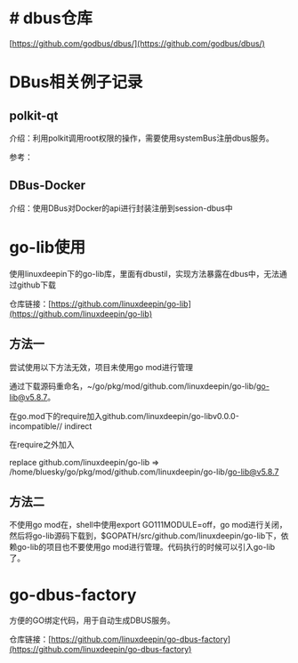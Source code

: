 # # dbus仓库

[https://github.com/godbus/dbus/](https://github.com/godbus/dbus/)

# DBus相关例子记录

## polkit-qt

介绍：利用polkit调用root权限的操作，需要使用systemBus注册dbus服务。

参考：

## DBus-Docker

介绍：使用DBus对Docker的api进行封装注册到session-dbus中

# go-lib使用

使用linuxdeepin下的go-lib库，里面有dbustil，实现方法暴露在dbus中，无法通过github下载

仓库链接：[https://github.com/linuxdeepin/go-lib](https://github.com/linuxdeepin/go-lib)

## 方法一

尝试使用以下方法无效，项目未使用go mod进行管理

通过下载源码重命名，~/go/pkg/mod/github.com/linuxdeepin/go-lib/go-lib@v5.8.7。

在go.mod下的require加入github.com/linuxdeepin/go-libv0.0.0-incompatible// indirect

在require之外加入

replace github.com/linuxdeepin/go-lib => /home/bluesky/go/pkg/mod/github.com/linuxdeepin/go-lib/go-lib@v5.8.7

## 方法二

不使用go mod在，shell中使用export GO111MODULE=off，go mod进行关闭，然后将go-lib源码下载到，$GOPATH/src/github.com/linuxdeepin/go-lib下，依赖go-lib的项目也不要使用go mod进行管理。代码执行的时候可以引入go-lib了。

# go-dbus-factory

方便的GO绑定代码，用于自动生成DBUS服务。

仓库链接：[https://github.com/linuxdeepin/go-dbus-factory](https://github.com/linuxdeepin/go-dbus-factory)
